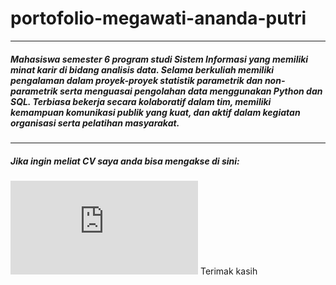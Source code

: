 # portofolio-megawati-ananda-putri
---
##### Mahasiswa semester 6  program studi Sistem Informasi yang memiliki minat karir di bidang analisis data. Selama berkuliah memiliki pengalaman dalam proyek-proyek statistik parametrik dan non-parametrik  serta menguasai pengolahan data menggunakan Python dan SQL. Terbiasa bekerja secara kolaboratif dalam tim, memiliki kemampuan komunikasi publik yang kuat, dan aktif dalam kegiatan organisasi serta pelatihan masyarakat.
---
#####  Jika ingin meliat CV saya anda bisa mengakse di sini: 
![CV](https://github.com/megandamir/portofolio-megawati-ananda-putri/blob/main/CV-pdf/CV_Megawati%20Ananda%20Putri%20%20(4).pdf)
Terimak kasih 
